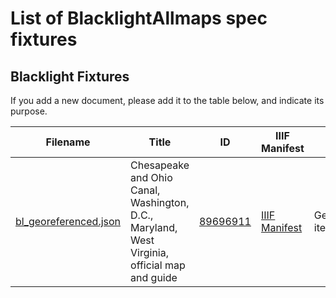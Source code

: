 # List of BlacklightAllmaps spec fixtures

## Blacklight Fixtures

If you add a new document, please add it to the table below, and indicate its purpose.

| Filename                | Title                 | ID        | IIIF Manifest    | Purpose           |
|---------------------------------------------------------------------------|------------------------------------------------------------------------------------------------------------------------------------------------------------------------------------------------------|-------------------------------------------------------------|--------------|--------------------------------------------------------------------------------------------------------------------------------------------------------------------------------------------------|
| [bl_georeferenced.json](bl_georeferenced.json) | Chesapeake and Ohio Canal, Washington, D.C., Maryland, West Virginia, official map and guide | [89696911](http://localhost:3000/catalog/89696911) | [IIIF Manifest](https://www.loc.gov/item/88695674/manifest.json) | Georeferenced item